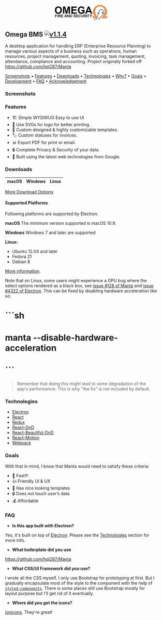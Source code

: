 <p align="center">
  <img src="./static/images/logo.tif" alt="Omega BMS App Logo" width="180" height="auto"/>
</p>

<h2>
  Omega BMS
  <a href="https://github.com/Omega/bms/releases">
    <img src="https://img.shields.io/badge/version-1.1.4-green.svg" alt="v1.1.4">
  </a>
</h2>

A desktop application for handling ERP (Enterprise Resource Planning) to manage various aspects of a business such as operations, human resources, project management, quoting, invoicing, task management, attendance, compliance and accounting.
Project originally forked off https://github.com/hql287/Manta

<a href="#screenshots">Screenshots</a> •
<a href="#features">Features</a> •
<a href="#downloads">Downloads</a> •
<a href="#technologies">Technologies</a> •
<a href="#why">Why?</a> •
<a href="#goals">Goals</a> •
<a href="#development">Development</a> •
<a href="#faq">FAQ</a> •
<a href="#acknowledgement">Acknowledgement</a>

### Screenshots

### Features
* 🏗  Simple WYSIWUG Easy to use UI
* 📐 Use SVGs for logo for better printing.
* 🎨 Custom designed & highly customizable templates.
* 🏷 Custom statuses for invoices.
* 📊 Export PDF for print or email.
* 🔒 Complete Privacy & Security of your data.
* 💯 Built using the latest web technologies from Google.

### Downloads

macOS | Windows | Linux
-----------------| ---| ---|

[More Download Options](https://github.com/omega-fire-and-security/bms-client/releases)

#### Supported Platforms
Following platforms are supported by Electron:

**macOS**
The minimum version supported is macOS 10.9.

**Windows**
Windows 7 and later are supported

**Linux:**

- Ubuntu 12.04 and later
- Fedora 21
- Debian 8

[More information](https://github.com/electron/electron/blob/master/docs/tutorial/supported-platforms.md).

Note that on Linux, some users might experience a GPU bug where the select options rendered as a black box, see [issue #128 of Manta](https://github.com/hql287/Manta/pull/128) and [issue #4322 of Electron](https://github.com/electron/electron/issues/4322). This can be fixed by disabling hardware acceleration like so:

# ```sh
# manta --disable-hardware-acceleration
# ```

> Remember that doing this might lead to some degradation of the app's performance. This is why "the fix" is not included by default.

### Technologies
* [Electron](https://github.com/electron/electron)
* [React](https://github.com/facebook/react)
* [Redux](https://github.com/reactjs/redux)
* [React-DnD](https://github.com/react-dnd/react-dnd)
* [React-Beautiful-DnD](https://github.com/atlassian/react-beautiful-dnd)
* [React-Motion](https://github.com/chenglou/react-motion)
* [Webpack](https://github.com/webpack/webpack)

### Goals
With that in mind, I know that Manta would need to satisfy these criteria:

* 🚀 Fast!!!
* 👍 Friendly UI & UX
* 🎉 Has nice looking templates
* 🔒 Does not touch user’s data
* 💰 Affordable

### FAQ

* **Is this app built with Electron?**

Yes, it's built on top of [Electron](#). Please see the [Technologies](#technologies) section for more info.

* **What boilerplate did you use**

https://github.com/hql287/Manta

* **What CSS/UI Framework did you use?**

I wrote all the CSS myself. I only use Bootstrap for prototyping at first. But I gradually encapsulate most of the style to the component with the help of [`styled-components`](https://www.styled-components.com/). There is some places still use Bootstrap mostly for layout purpose but I'll get rid of it eventually.

* **Where did you get the icons?**

[ionicons](http://ionicons.com/). They're great!